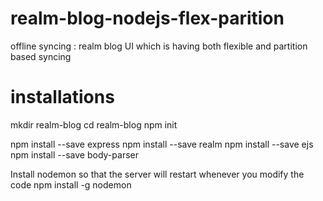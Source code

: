 # realm-blog-nodejs-flex-parition
offline syncing : realm blog UI which is having both flexible and partition based syncing

# installations
mkdir realm-blog
cd realm-blog
npm init


npm install --save express
npm install --save realm
npm install --save ejs
npm install --save body-parser


Install nodemon so that the server will restart whenever you modify the code
npm install -g nodemon

